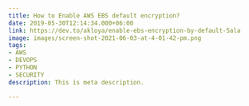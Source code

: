 ```yaml
---
title: How to Enable AWS EBS default encryption?
date: 2019-05-30T12:14:34.000+06:00
link: https://dev.to/akloya/enable-ebs-encryption-by-default-5ala
image: images/screen-shot-2021-06-03-at-4-01-42-pm.png
tags:
- AWS
- DEVOPS
- PYTHON
- SECURITY
description: This is meta description.

---
```

